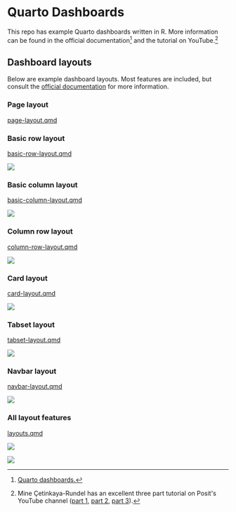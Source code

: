 # Quarto Dashboards

This repo has example Quarto dashboards written in R. More information can be found in the official documentation[^readme-1] and the tutorial on YouTube.[^readme-2]

[^readme-1]: [Quarto dashboards.](https://quarto.org/docs/dashboards/)

[^readme-2]: Mine Çetinkaya-Rundel has an excellent three part tutorial on Posit's YouTube channel ([part 1](https://youtu.be/HW7QbqI4fH0?si=WuBui8y9uRjOVQzD), [part 2](https://www.youtube.com/watch?v=KdsQgwaY950), [part 3](https://www.youtube.com/watch?v=NigWSB-jG4Y&t=112s)).

## Dashboard layouts

Below are example dashboard layouts. Most features are included, but consult the [official documentation](https://quarto.org/docs/dashboards/) for more information.

### Page layout

[page-layout.qmd](https://github.com/mjfrigaard/quarto-dash-r/blob/main/page-layout.qmd)

### Basic row layout

[basic-row-layout.qmd](https://github.com/mjfrigaard/quarto-dash-r/blob/main/basic-row-layout.qmd)

![](img/basic_row_layout.png)

### Basic column layout

[basic-column-layout.qmd](https://github.com/mjfrigaard/quarto-dash-r/blob/main/basic-column-layout.qmd)

![](img/basic_column_layout.png)

### Column row layout

[column-row-layout.qmd](https://github.com/mjfrigaard/quarto-dash-r/blob/main/column-row-layout.qmd)

![](img/column_row_layout.png)

### Card layout

[card-layout.qmd](https://github.com/mjfrigaard/quarto-dash-r/blob/main/card-layout.qmd)

![](img/card_layout.png)

### Tabset layout

[tabset-layout.qmd](https://github.com/mjfrigaard/quarto-dash-r/blob/main/tabset-layout.qmd)

![](img/tabset_layout.png)

### Navbar layout

[navbar-layout.qmd](https://github.com/mjfrigaard/quarto-dash-r/blob/main/navbar-layout.qmd)

![](img/navbar_layout.png)

### All layout features

[layouts.qmd](https://github.com/mjfrigaard/quarto-dash-r/blob/main/layouts.qmd)

![](img/layouts_p1.png)

![](img/layouts_p2.png)
